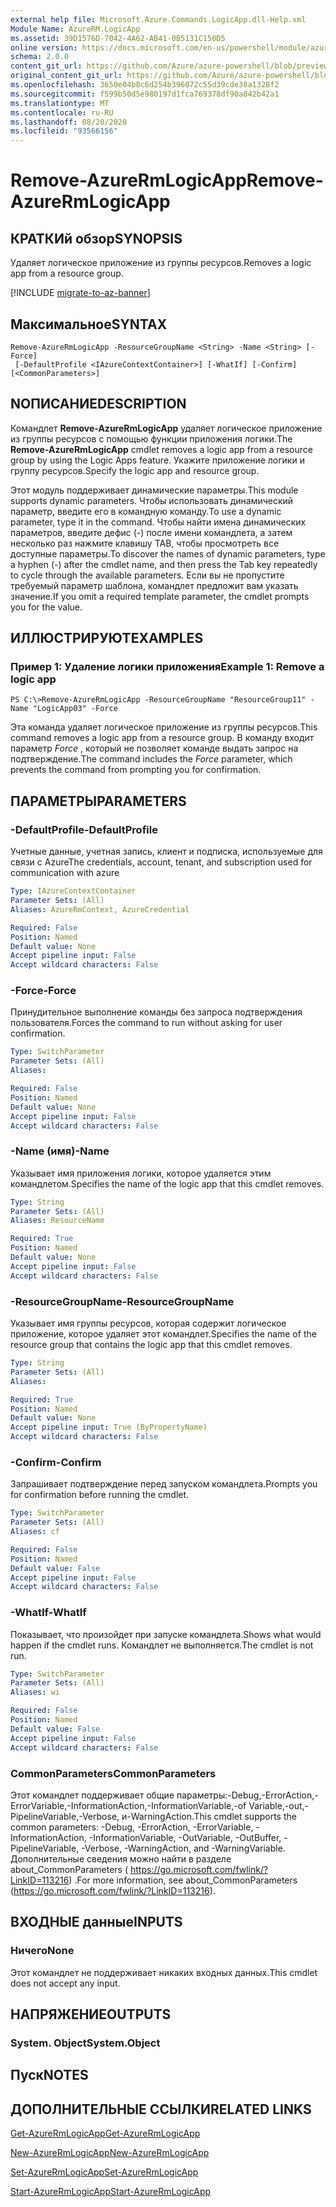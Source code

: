 ```yaml
---
external help file: Microsoft.Azure.Commands.LogicApp.dll-Help.xml
Module Name: AzureRM.LogicApp
ms.assetid: 39D1576D-7042-4A62-AB41-0B5131C150D5
online version: https://docs.microsoft.com/en-us/powershell/module/azurerm.logicapp/remove-azurermlogicapp
schema: 2.0.0
content_git_url: https://github.com/Azure/azure-powershell/blob/preview/src/ResourceManager/LogicApp/Commands.LogicApp/help/Remove-AzureRmLogicApp.md
original_content_git_url: https://github.com/Azure/azure-powershell/blob/preview/src/ResourceManager/LogicApp/Commands.LogicApp/help/Remove-AzureRmLogicApp.md
ms.openlocfilehash: 3650e04b8c6d254b396072c55d39cde38a1328f2
ms.sourcegitcommit: f599b50d5e980197d1fca769378df90a842b42a1
ms.translationtype: MT
ms.contentlocale: ru-RU
ms.lasthandoff: 08/20/2020
ms.locfileid: "93566156"
---
```

# <span data-ttu-id="5c347-101">Remove-AzureRmLogicApp</span><span class="sxs-lookup"><span data-stu-id="5c347-101">Remove-AzureRmLogicApp</span></span>

## <span data-ttu-id="5c347-102">КРАТКИй обзор</span><span class="sxs-lookup"><span data-stu-id="5c347-102">SYNOPSIS</span></span>
<span data-ttu-id="5c347-103">Удаляет логическое приложение из группы ресурсов.</span><span class="sxs-lookup"><span data-stu-id="5c347-103">Removes a logic app from a resource group.</span></span>

[!INCLUDE [migrate-to-az-banner](../../includes/migrate-to-az-banner.md)]

## <span data-ttu-id="5c347-104">Максимальное</span><span class="sxs-lookup"><span data-stu-id="5c347-104">SYNTAX</span></span>

```
Remove-AzureRmLogicApp -ResourceGroupName <String> -Name <String> [-Force]
 [-DefaultProfile <IAzureContextContainer>] [-WhatIf] [-Confirm] [<CommonParameters>]
```

## <span data-ttu-id="5c347-105">NОПИСАНИЕ</span><span class="sxs-lookup"><span data-stu-id="5c347-105">DESCRIPTION</span></span>
<span data-ttu-id="5c347-106">Командлет **Remove-AzureRmLogicApp** удаляет логическое приложение из группы ресурсов с помощью функции приложения логики.</span><span class="sxs-lookup"><span data-stu-id="5c347-106">The **Remove-AzureRmLogicApp** cmdlet removes a logic app from a resource group by using the Logic Apps feature.</span></span>
<span data-ttu-id="5c347-107">Укажите приложение логики и группу ресурсов.</span><span class="sxs-lookup"><span data-stu-id="5c347-107">Specify the logic app and resource group.</span></span>

<span data-ttu-id="5c347-108">Этот модуль поддерживает динамические параметры.</span><span class="sxs-lookup"><span data-stu-id="5c347-108">This module supports dynamic parameters.</span></span>
<span data-ttu-id="5c347-109">Чтобы использовать динамический параметр, введите его в командную команду.</span><span class="sxs-lookup"><span data-stu-id="5c347-109">To use a dynamic parameter, type it in the command.</span></span>
<span data-ttu-id="5c347-110">Чтобы найти имена динамических параметров, введите дефис (-) после имени командлета, а затем несколько раз нажмите клавишу TAB, чтобы просмотреть все доступные параметры.</span><span class="sxs-lookup"><span data-stu-id="5c347-110">To discover the names of dynamic parameters, type a hyphen (-) after the cmdlet name, and then press the Tab key repeatedly to cycle through the available parameters.</span></span>
<span data-ttu-id="5c347-111">Если вы не пропустите требуемый параметр шаблона, командлет предложит вам указать значение.</span><span class="sxs-lookup"><span data-stu-id="5c347-111">If you omit a required template parameter, the cmdlet prompts you for the value.</span></span>

## <span data-ttu-id="5c347-112">ИЛЛЮСТРИРУЮТ</span><span class="sxs-lookup"><span data-stu-id="5c347-112">EXAMPLES</span></span>

### <span data-ttu-id="5c347-113">Пример 1: Удаление логики приложения</span><span class="sxs-lookup"><span data-stu-id="5c347-113">Example 1: Remove a logic app</span></span>
```
PS C:\>Remove-AzureRmLogicApp -ResourceGroupName "ResourceGroup11" -Name "LogicApp03" -Force
```

<span data-ttu-id="5c347-114">Эта команда удаляет логическое приложение из группы ресурсов.</span><span class="sxs-lookup"><span data-stu-id="5c347-114">This command removes a logic app from a resource group.</span></span>
<span data-ttu-id="5c347-115">В команду входит параметр *Force* , который не позволяет команде выдать запрос на подтверждение.</span><span class="sxs-lookup"><span data-stu-id="5c347-115">The command includes the *Force* parameter, which prevents the command from prompting you for confirmation.</span></span>

## <span data-ttu-id="5c347-116">ПАРАМЕТРЫ</span><span class="sxs-lookup"><span data-stu-id="5c347-116">PARAMETERS</span></span>

### <span data-ttu-id="5c347-117">-DefaultProfile</span><span class="sxs-lookup"><span data-stu-id="5c347-117">-DefaultProfile</span></span>
<span data-ttu-id="5c347-118">Учетные данные, учетная запись, клиент и подписка, используемые для связи с Azure</span><span class="sxs-lookup"><span data-stu-id="5c347-118">The credentials, account, tenant, and subscription used for communication with azure</span></span>

```yaml
Type: IAzureContextContainer
Parameter Sets: (All)
Aliases: AzureRmContext, AzureCredential

Required: False
Position: Named
Default value: None
Accept pipeline input: False
Accept wildcard characters: False
```

### <span data-ttu-id="5c347-119">-Force</span><span class="sxs-lookup"><span data-stu-id="5c347-119">-Force</span></span>
<span data-ttu-id="5c347-120">Принудительное выполнение команды без запроса подтверждения пользователя.</span><span class="sxs-lookup"><span data-stu-id="5c347-120">Forces the command to run without asking for user confirmation.</span></span>

```yaml
Type: SwitchParameter
Parameter Sets: (All)
Aliases: 

Required: False
Position: Named
Default value: None
Accept pipeline input: False
Accept wildcard characters: False
```

### <span data-ttu-id="5c347-121">-Name (имя)</span><span class="sxs-lookup"><span data-stu-id="5c347-121">-Name</span></span>
<span data-ttu-id="5c347-122">Указывает имя приложения логики, которое удаляется этим командлетом.</span><span class="sxs-lookup"><span data-stu-id="5c347-122">Specifies the name of the logic app that this cmdlet removes.</span></span>

```yaml
Type: String
Parameter Sets: (All)
Aliases: ResourceName

Required: True
Position: Named
Default value: None
Accept pipeline input: False
Accept wildcard characters: False
```

### <span data-ttu-id="5c347-123">-ResourceGroupName</span><span class="sxs-lookup"><span data-stu-id="5c347-123">-ResourceGroupName</span></span>
<span data-ttu-id="5c347-124">Указывает имя группы ресурсов, которая содержит логическое приложение, которое удаляет этот командлет.</span><span class="sxs-lookup"><span data-stu-id="5c347-124">Specifies the name of the resource group that contains the logic app that this cmdlet removes.</span></span>

```yaml
Type: String
Parameter Sets: (All)
Aliases: 

Required: True
Position: Named
Default value: None
Accept pipeline input: True (ByPropertyName)
Accept wildcard characters: False
```

### <span data-ttu-id="5c347-125">-Confirm</span><span class="sxs-lookup"><span data-stu-id="5c347-125">-Confirm</span></span>
<span data-ttu-id="5c347-126">Запрашивает подтверждение перед запуском командлета.</span><span class="sxs-lookup"><span data-stu-id="5c347-126">Prompts you for confirmation before running the cmdlet.</span></span>

```yaml
Type: SwitchParameter
Parameter Sets: (All)
Aliases: cf

Required: False
Position: Named
Default value: False
Accept pipeline input: False
Accept wildcard characters: False
```

### <span data-ttu-id="5c347-127">-WhatIf</span><span class="sxs-lookup"><span data-stu-id="5c347-127">-WhatIf</span></span>
<span data-ttu-id="5c347-128">Показывает, что произойдет при запуске командлета.</span><span class="sxs-lookup"><span data-stu-id="5c347-128">Shows what would happen if the cmdlet runs.</span></span>
<span data-ttu-id="5c347-129">Командлет не выполняется.</span><span class="sxs-lookup"><span data-stu-id="5c347-129">The cmdlet is not run.</span></span>

```yaml
Type: SwitchParameter
Parameter Sets: (All)
Aliases: wi

Required: False
Position: Named
Default value: False
Accept pipeline input: False
Accept wildcard characters: False
```

### <span data-ttu-id="5c347-130">CommonParameters</span><span class="sxs-lookup"><span data-stu-id="5c347-130">CommonParameters</span></span>
<span data-ttu-id="5c347-131">Этот командлет поддерживает общие параметры:-Debug,-ErrorAction,-ErrorVariable,-InformationAction,-InformationVariable,-of Variable,-out,-PipelineVariable,-Verbose, и-WarningAction.</span><span class="sxs-lookup"><span data-stu-id="5c347-131">This cmdlet supports the common parameters: -Debug, -ErrorAction, -ErrorVariable, -InformationAction, -InformationVariable, -OutVariable, -OutBuffer, -PipelineVariable, -Verbose, -WarningAction, and -WarningVariable.</span></span> <span data-ttu-id="5c347-132">Дополнительные сведения можно найти в разделе about_CommonParameters ( https://go.microsoft.com/fwlink/?LinkID=113216) .</span><span class="sxs-lookup"><span data-stu-id="5c347-132">For more information, see about_CommonParameters (https://go.microsoft.com/fwlink/?LinkID=113216).</span></span>

## <span data-ttu-id="5c347-133">ВХОДНЫЕ данные</span><span class="sxs-lookup"><span data-stu-id="5c347-133">INPUTS</span></span>

### <span data-ttu-id="5c347-134">Ничего</span><span class="sxs-lookup"><span data-stu-id="5c347-134">None</span></span>
<span data-ttu-id="5c347-135">Этот командлет не поддерживает никаких входных данных.</span><span class="sxs-lookup"><span data-stu-id="5c347-135">This cmdlet does not accept any input.</span></span>

## <span data-ttu-id="5c347-136">НАПРЯЖЕНИЕ</span><span class="sxs-lookup"><span data-stu-id="5c347-136">OUTPUTS</span></span>

### <span data-ttu-id="5c347-137">System. Object</span><span class="sxs-lookup"><span data-stu-id="5c347-137">System.Object</span></span>

## <span data-ttu-id="5c347-138">Пуск</span><span class="sxs-lookup"><span data-stu-id="5c347-138">NOTES</span></span>

## <span data-ttu-id="5c347-139">ДОПОЛНИТЕЛЬНЫЕ ССЫЛКИ</span><span class="sxs-lookup"><span data-stu-id="5c347-139">RELATED LINKS</span></span>

[<span data-ttu-id="5c347-140">Get-AzureRmLogicApp</span><span class="sxs-lookup"><span data-stu-id="5c347-140">Get-AzureRmLogicApp</span></span>](./Get-AzureRmLogicApp.md)

[<span data-ttu-id="5c347-141">New-AzureRmLogicApp</span><span class="sxs-lookup"><span data-stu-id="5c347-141">New-AzureRmLogicApp</span></span>](./New-AzureRmLogicApp.md)

[<span data-ttu-id="5c347-142">Set-AzureRmLogicApp</span><span class="sxs-lookup"><span data-stu-id="5c347-142">Set-AzureRmLogicApp</span></span>](./Set-AzureRmLogicApp.md)

[<span data-ttu-id="5c347-143">Start-AzureRmLogicApp</span><span class="sxs-lookup"><span data-stu-id="5c347-143">Start-AzureRmLogicApp</span></span>](./Start-AzureRmLogicApp.md)


